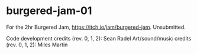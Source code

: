 # burgered-jam-01
For the 2hr Burgered Jam, https://itch.io/jam/burgered-jam. Unsubmitted. 

Code development credits (rev. 0, 1, 2): Sean Radel
Art/sound/music credits (rev. 0, 1, 2): Miles Martin
